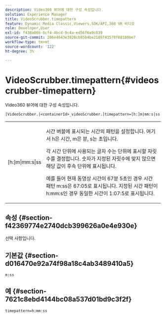 ```yaml
---
description: Video360 뷰어에 대한 구성 속성입니다.
solution: Experience Manager
title: VideoScrubber.timepattern
feature: Dynamic Media Classic,Viewers,SDK/API,360 VR 비디오
role: Developer,User
exl-id: f438a06b-6cf4-4bcd-9c4a-ed56f6a9c639
source-git-commit: 206e4643e3926cb85b4be2189743578f88180be7
workflow-type: tm+mt
source-wordcount: '122'
ht-degree: 3%

---
```


# VideoScrubber.timepattern{#videoscrubber-timepattern}

Video360 뷰어에 대한 구성 속성입니다.

`[VideoScrubber.|<containerId>_videoScrubber.]timepattern=[h:]m|mm:s|ss`

<table id="table_C616483932C2482CA9794DDD7313FD7C"> 
 <tbody> 
  <tr> 
   <td colname="col1"> <p> <span class="codeph"> [h:]m|mm:s|ss</span> </p> </td> 
   <td colname="col2"> <p> 시간 버블에 표시되는 시간의 패턴을 설정합니다. 여기서 <span class="codeph"> h</span>은 시간, <span class="codeph"> m</span>은 분, <span class="codeph"> s</span>는 초입니다. </p> <p>각 시간 단위에 사용되는 글자 수는 단위에 표시할 자릿수를 결정합니다. 숫자가 지정된 자릿수에 맞지 않으면 해당 값이 후속 단위에 표시됩니다. </p> <p>예를 들어 현재 동영상 시간이 67분 5초인 경우 시간 패턴 <span class="codeph"> m:ss</span>은 67:05로 표시됩니다. 지정된 시간 패턴이 <span class="codeph"> h:mm:s</span>인 경우 동일한 시간이 1:07:5로 표시됩니다. </p> </td> 
  </tr> 
 </tbody> 
</table>

## 속성 {#section-f42369774e2740dcb399626a0e4e930e}

선택 사항입니다.

## 기본값 {#section-d016470e92a74f98a18c4ab3489410a5}

`m:ss`

## 예 {#section-7621c8ebd4144bc08a537d01bd9c3f2f}

```
timepattern=h:mm:ss
```
